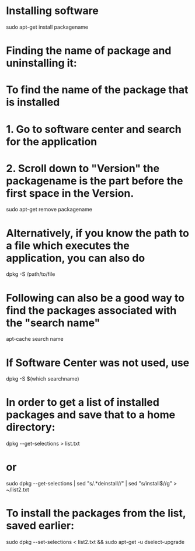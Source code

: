 # Installing software
sudo apt-get install packagename

# Finding the name of package and uninstalling it:
# To find the name of the package that is installed
# 1. Go to software center and search for the application
# 2. Scroll down to "Version" the packagename is the part before the first space in the Version.
sudo apt-get remove packagename

# Alternatively, if you know the path to a file which executes the application, you can also do
dpkg -S /path/to/file

# Following can also be a good way to find the packages associated with the "search name"
apt-cache search name

# If Software Center was not used, use
dpkg -S $(which searchname)

# In order to get a list of installed packages and save that to a home directory:
dpkg --get-selections > list.txt
# or
sudo dpkg --get-selections | sed "s/.*deinstall//" | sed "s/install$//g" > ~/list2.txt

# To install the packages from the list, saved earlier:
sudo dpkg --set-selections < list2.txt && sudo apt-get -u dselect-upgrade
